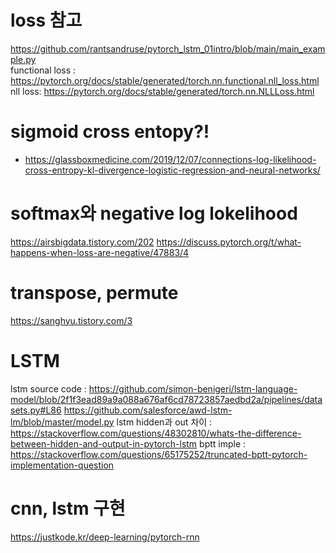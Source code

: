 # loss 참고
https://github.com/rantsandruse/pytorch_lstm_01intro/blob/main/main_example.py  
functional loss : https://pytorch.org/docs/stable/generated/torch.nn.functional.nll_loss.html
nll loss: https://pytorch.org/docs/stable/generated/torch.nn.NLLLoss.html
# sigmoid cross entopy?!
* https://glassboxmedicine.com/2019/12/07/connections-log-likelihood-cross-entropy-kl-divergence-logistic-regression-and-neural-networks/

# softmax와 negative log lokelihood
https://airsbigdata.tistory.com/202
https://discuss.pytorch.org/t/what-happens-when-loss-are-negative/47883/4

# transpose, permute
https://sanghyu.tistory.com/3

# LSTM
lstm source code : https://github.com/simon-benigeri/lstm-language-model/blob/2f1f3ead89a9a088a676af6cd78723857aedbd2a/pipelines/datasets.py#L86
https://github.com/salesforce/awd-lstm-lm/blob/master/model.py
lstm hidden과 out 차이 : https://stackoverflow.com/questions/48302810/whats-the-difference-between-hidden-and-output-in-pytorch-lstm
bptt imple : https://stackoverflow.com/questions/65175252/truncated-bptt-pytorch-implementation-question

# cnn, lstm 구현
https://justkode.kr/deep-learning/pytorch-rnn